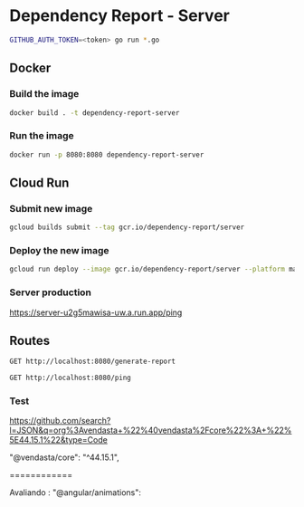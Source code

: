 # Dependency Report - Server

```bash
GITHUB_AUTH_TOKEN=<token> go run *.go
```

## Docker

### Build the image

```bash
docker build . -t dependency-report-server
```

### Run the image

```bash
docker run -p 8080:8080 dependency-report-server
```

## Cloud Run

### Submit new image

```bash
gcloud builds submit --tag gcr.io/dependency-report/server
```

### Deploy the new image

```bash
gcloud run deploy --image gcr.io/dependency-report/server --platform managed
```

### Server production

https://server-u2g5mawisa-uw.a.run.app/ping

## Routes

```bash
GET http://localhost:8080/generate-report
```

```bash
GET http://localhost:8080/ping
```

### Test

https://github.com/search?l=JSON&q=org%3Avendasta+%22%40vendasta%2Fcore%22%3A+%22%5E44.15.1%22&type=Code

 "@vendasta/core": "^44.15.1",

============

Avaliando :   "@angular/animations": 
